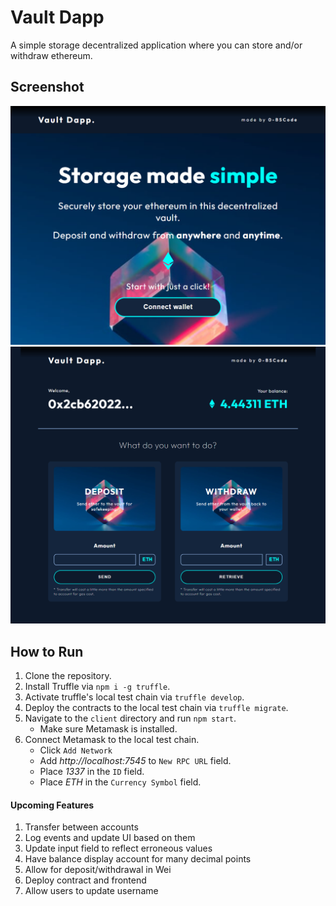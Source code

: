 # Vault Dapp
A simple storage decentralized application where you can store and/or withdraw ethereum.

## Screenshot
![](./screenshots/DesktopLanding.png)
![](./screenshots/DesktopHome.png)

## How to Run
1. Clone the repository.
2. Install Truffle via `npm i -g truffle`.
3. Activate truffle's local test chain via `truffle develop`.
4. Deploy the contracts to the local test chain via `truffle migrate`.
5. Navigate to the `client` directory and run `npm start`.
   - Make sure Metamask is installed.
6. Connect Metamask to the local test chain.
   - Click `Add Network`
   - Add *http://localhost:7545* to `New RPC URL` field.
   - Place *1337* in the `ID` field.
   - Place *ETH* in the `Currency Symbol` field.

#### Upcoming Features
1. Transfer between accounts
2. Log events and update UI based on them
3. Update input field to reflect erroneous values
4. Have balance display account for many decimal points
5. Allow for deposit/withdrawal in Wei
6. Deploy contract and frontend
7. Allow users to update username